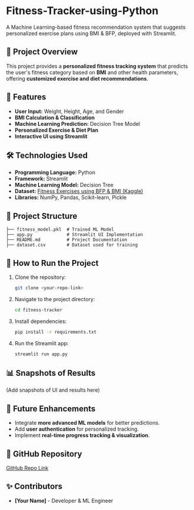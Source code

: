 # Fitness-Tracker-using-Python
A Machine Learning-based fitness recommendation system that suggests personalized exercise plans using BMI &amp; BFP, deployed with Streamlit.

## 📌 Project Overview
This project provides a **personalized fitness tracking system** that predicts the user's fitness category based on **BMI** and other health parameters, offering **customized exercise and diet recommendations**. 

## 🚀 Features
- **User Input:** Weight, Height, Age, and Gender
- **BMI Calculation & Classification**
- **Machine Learning Prediction:** Decision Tree Model
- **Personalized Exercise & Diet Plan**
- **Interactive UI using Streamlit**

## 🛠️ Technologies Used
- **Programming Language:** Python
- **Framework:** Streamlit
- **Machine Learning Model:** Decision Tree
- **Dataset:** [Fitness Exercises using BFP & BMI (Kaggle)](https://www.kaggle.com/)
- **Libraries:** NumPy, Pandas, Scikit-learn, Pickle

## 📂 Project Structure
```
├── fitness_model.pkl  # Trained ML Model
├── app.py             # Streamlit UI Implementation
├── README.md          # Project Documentation
├── dataset.csv        # Dataset used for training
```

## 🎯 How to Run the Project
1. Clone the repository:
   ```bash
   git clone <your-repo-link>
   ```
2. Navigate to the project directory:
   ```bash
   cd fitness-tracker
   ```
3. Install dependencies:
   ```bash
   pip install -r requirements.txt
   ```
4. Run the Streamlit app:
   ```bash
   streamlit run app.py
   ```

## 📊 Snapshots of Results
(Add snapshots of UI and results here)

## 📌 Future Enhancements
- Integrate **more advanced ML models** for better predictions.
- Add **user authentication** for personalized tracking.
- Implement **real-time progress tracking & visualization**.

## 🔗 GitHub Repository
[GitHub Repo Link](<your-repo-link>)

## ✨ Contributors
- **[Your Name]** - Developer & ML Engineer
